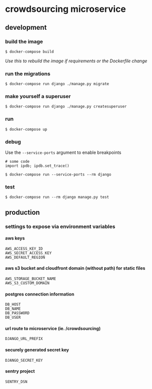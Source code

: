 # crowdsourcing microservice

## development

### build the image
`$ docker-compose build`

_Use this to rebuild the image if requirements or the Dockerfile change_

### run the migrations
`$ docker-compose run django ./manage.py migrate`

### make yourself a superuser
`$ docker-compose run django ./manage.py createsuperuser`

### run
`$ docker-compose up`

### debug
Use the `--service-ports` argument to enable breakpoints

```python3
# some code
import ipdb; ipdb.set_trace()
```

`$ docker-compose run --service-ports --rm django`

### test
`$ docker-compose run --rm django manage.py test`

## production

### settings to expose via environment variables

#### aws keys
```
AWS_ACCESS_KEY_ID
AWS_SECRET_ACCESS_KEY
AWS_DEFAULT_REGION
```

#### aws s3 bucket and cloudfront domain (without path) for static files
```
AWS_STORAGE_BUCKET_NAME
AWS_S3_CUSTOM_DOMAIN
```

#### postgres connection information
```
DB_HOST
DB_NAME
DB_PASSWORD
DB_USER
```

#### url route to microservice (ie. /crowdsourcing)
```
DJANGO_URL_PREFIX
```

#### securely generated secret key
```
DJANGO_SECRET_KEY
```

#### sentry project
```
SENTRY_DSN
```
